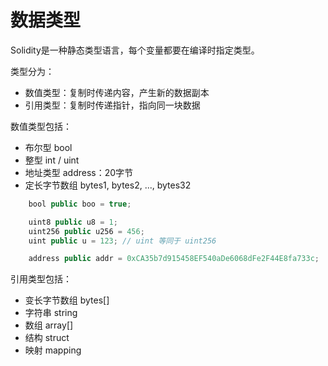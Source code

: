 # 数据类型
Solidity是一种静态类型语言，每个变量都要在编译时指定类型。

类型分为：
- 数值类型：复制时传递内容，产生新的数据副本
- 引用类型：复制时传递指针，指向同一块数据

数值类型包括：
- 布尔型 bool
- 整型 int / uint
- 地址类型 address：20字节
- 定长字节数组 bytes1, bytes2, ..., bytes32

``` js
    bool public boo = true;

    uint8 public u8 = 1;
    uint256 public u256 = 456;
    uint public u = 123; // uint 等同于 uint256

    address public addr = 0xCA35b7d915458EF540aDe6068dFe2F44E8fa733c;
```

引用类型包括：
- 变长字节数组 bytes[]
- 字符串 string
- 数组 array[]
- 结构 struct
- 映射 mapping